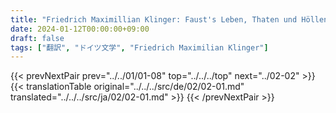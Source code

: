 ```yaml
---
title: "Friedrich Maximillian Klinger: Faust's Leben, Thaten und Höllenfahrt (1799) - 第二巻 第一章"
date: 2024-01-12T00:00:00+09:00
draft: false
tags: ["翻訳", "ドイツ文学", "Friedrich Maximilian Klinger"]
---
```


{{< prevNextPair prev="../../01/01-08" top="../../../top" next="../02-02" >}}
{{< translationTable original="../../../src/de/02/02-01.md" translated="../../../src/ja/02/02-01.md" >}}
{{< /prevNextPair >}}